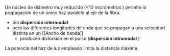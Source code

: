 Un núcleo de diámetro muy reducido (<10 micrómetros ) permite la propagación de un único haz paralelo al eje de la fibra.
- Sin **dispersión intermodal** 
- pero las diferentes longitudes de onda que se propagan a una velocidad distinta en un [[Ancho de banda]]
	- producen distorsión en el pulso (**dispersión intramodal** )

La potencia del haz de luz empleado limita la distancia máxima